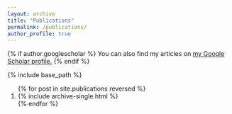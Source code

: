 ```yaml
---
layout: archive
title: "Publications"
permalink: /publications/
author_profile: true
---
```


{% if author.googlescholar %}
  You can also find my articles on <u><a href="{{author.googlescholar}}">my Google Scholar profile</a>.</u>
{% endif %}

{% include base_path %}

<ol>
{% for post in site.publications reversed %}
  <li> {% include archive-single.html %}</li>
{% endfor %}
</ol>
